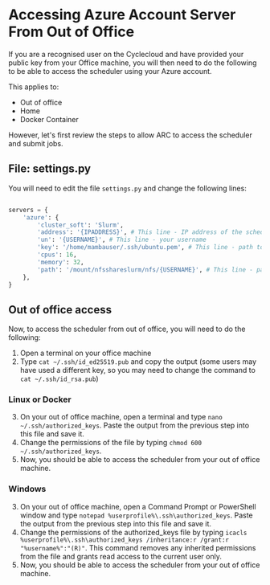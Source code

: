 # Accessing Azure Account Server From Out of Office

If you are a recognised user on the Cyclecloud and have provided your public key from your Office machine, you will then need to do the following to be able to access the scheduler using your Azure account.

This applies to:

- Out of office
- Home
- Docker Container

However, let's first review the steps to allow ARC to access the scheduler and submit jobs.

## File: settings.py

You will need to edit the file `settings.py` and change the following lines:

```python

servers = {
    'azure': {
        'cluster_soft': 'Slurm',
        'address': '{IPADDRESS}', # This line - IP address of the scheduler if it changes
        'un': '{USERNAME}', # This line - your username
        'key': '/home/mambauser/.ssh/ubuntu.pem', # This line - path to private key
        'cpus': 16,
        'memory': 32,
        'path': '/mount/nfsshareslurm/nfs/{USERNAME}', # This line - path to shared folder. You will only need to edit the username part of the path
    },
}
```

## Out of office access

Now, to access the scheduler from out of office, you will need to do the following:

1. Open a terminal on your office machine
2. Type `cat ~/.ssh/id_ed25519.pub` and copy the output (some users may have used a different key, so you may need to change the command to `cat ~/.ssh/id_rsa.pub`)

### Linux or Docker

3. On your out of office machine, open a terminal and type `nano ~/.ssh/authorized_keys`. Paste the output from the previous step into this file and save it.
4. Change the permissions of the file by typing `chmod 600 ~/.ssh/authorized_keys`.
5. Now, you should be able to access the scheduler from your out of office machine.

### Windows

3. On your out of office machine, open a Command Prompt or PowerShell window and type `notepad %userprofile%\.ssh\authorized_keys`. Paste the output from the previous step into this file and save it.
4. Change the permissions of the authorized_keys file by typing `icacls %userprofile%\.ssh\authorized_keys /inheritance:r /grant:r "%username%":"(R)"`. This command removes any inherited permissions from the file and grants read access to the current user only.
5. Now, you should be able to access the scheduler from your out of office machine.